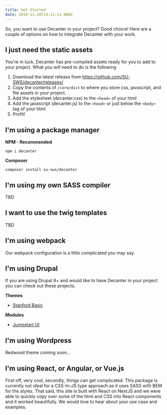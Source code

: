 ```yaml
---
title: Get Started
date: 2019-11-28T14:11:13.000Z
---
```

<p clas="su-intro-text">So, you want to use Decanter in your project? Good choice! Here are a couple of options on how to integrate Decanter with your work.</p>

## I just need the static assets

You're in luck, Decanter has pre-compiled assets ready for you to add to your project. What you will need to do is the following

1. Download the latest release from https://github.com/SU-SWS/decanter/releases/
2. Copy the contents of `/core/dist` to where you store css, javascript, and file assets in your project.
3. Add the stylesheet (decanter.css) to the `<head>` of your html
4. Add the javascript (decanter.js) to the `<head>` or just below the `<body>` tag of your html
5. Profit!

## I'm using a package manager

**NPM - Recommended** 

`npm i decanter`

**Composer**

`composer install su-sws/decanter`


## I'm using my own SASS compiler
TBD

## I want to use the twig templates
TBD

## I'm using webpack
Our webpack configuration is a little complicated you may say. 

## I'm using Drupal 
If you are using Drupal 8+ and would like to have Decanter in your project you can check out these projects.

**Themes**
* [Stanford Basic](https://github.com/su-sws/stanford_basic/)

**Modules**
* [Jumpstart UI](https://github.com/su-sws/jumpstart-ui/)

## I'm using Wordpress

Redwood theme coming soon... 

## I'm using React, or Angular, or Vue.js

First off, very cool, secondly, things can get complicated. This package is currently not ideal for a CSS-In-JS type approach as it uses SASS with BEM for the styles. That said, this site is built with React on NextJS and we were able to quickly copy over some of the html and CSS into React components and it worked beautifully. We would love to hear about your use case and examples.
